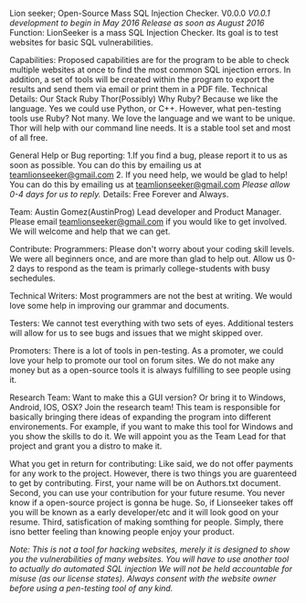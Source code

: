 Lion seeker; Open-Source Mass SQL Injection Checker. 
V0.0.0
*V0.0.1 development to begin in May 2016* *Release as soon as August 2016*
Function:
LionSeeker is a mass SQL Injection Checker. Its goal is to test websites for basic SQL vulnerabilities. 

Capabilities:
Proposed capabilities are for the program to be able to check multiple websites at once to find the most common SQL injection errors. In addition, a set of tools will be created within the program to export the results and send them via email or print them in a PDF file. 
Technical Details:
Our Stack
Ruby
Thor(Possibly) 
Why Ruby? Because we like the language. Yes we could use Python, or C++. However, what pen-testing tools use Ruby? Not many. We love the language and we want to be unique. 
Thor will help with our command line needs. It is a stable tool set and most of all free. 

General Help or Bug reporting:
1.If you find a bug, please report it to us as soon as possible. You can do this by emailing us at teamlionseeker@gmail.com
2. If you need help, we would be glad to help! You can do this by emailing us at teamlionseeker@gmail.com 
*Please allow 0-4 days for us to reply.*
Details: 
Free Forever and Always.

Team:
Austin Gomez(AustinProg) Lead developer and Product Manager. 
Please email teamlionseeker@gmail.com if you would like to get involved. We will welcome and help that we can get.

Contribute:
Programmers:
Please don't worry about your coding skill levels. We were all beginners once, and are more than glad to help out. Allow us 0-2 days to respond as the team is primarly college-students with busy sechedules. 

Technical Writers:
Most programmers are not the best at writing. We would love some help in improving our grammar and documents. 

Testers:
We cannot test everything with two sets of eyes. Additional testers will allow for us to see bugs and issues that we might skipped over. 

Promoters:
There is a lot of tools in pen-testing. As a promoter, we could love your help to promote our tool on forum sites. We do not make any money but as a open-source tools it is always fulfilling to see people using it. 

Research Team:
Want to make this a GUI version? Or bring it to Windows, Android, IOS, OSX?  Join the research team! This team is responsible for basically bringing there ideas of expanding the program into different environements. For example, if you want to make this tool for Windows and you show the skills to do it. We will appoint you as the Team Lead for that project and grant you a distro to make it. 

What you get in return for contributing:
Like said, we do not offer payments for any work to the project. However, there is two things you are guarenteed to get by contributing. First, your name will be on Authors.txt document. Second, you can use your contribution for your future resume. You never know if a open-source project is gonna be huge. So, if Lionseeker takes off you will be known as a early developer/etc and it will look good on your resume. Third, satisfication of making somthing for people. Simply, there isno better feeling than knowing people enjoy your product. 

*Note: This is not a tool for hacking websites, merely it is designed to show you the vulnerabilities of many websites. You will have to use another tool to actually do automated SQL injection We will not be held accountable for misuse (as our license states). Always consent with the website owner before using a pen-testing tool of any kind.*

